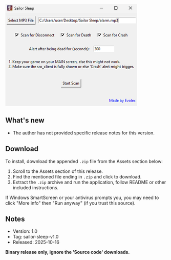 ﻿![Sailor Sleep](https://raw.githubusercontent.com/0xEvolex/sailor-downloads/main/images/sailor-sleep/card.png)

## What's new

- The author has not provided specific release notes for this version.

## Download

To install, download the appended `.zip` file from the Assets section below:

1. Scroll to the Assets section of this release.
2. Find the mentioned file ending in `.zip` and click to download.
3. Extract the `.zip` archive and run the application, follow README or other included instructions.

If Windows SmartScreen or your antivirus prompts you, you may need to click "More info" then "Run anyway" (if you trust this source).

## Notes

- Version: 1.0
- Tag: sailor-sleep-v1.0
- Released: 2025-10-16

**Binary release only, ignore the 'Source code' downloads.**

